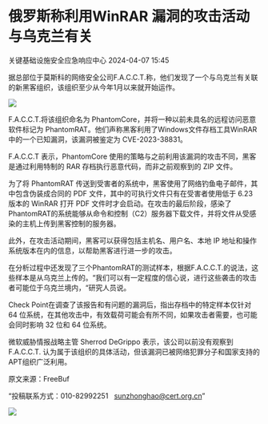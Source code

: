 #  俄罗斯称利用WinRAR 漏洞的攻击活动与乌克兰有关   
 关键基础设施安全应急响应中心   2024-04-07 15:45  
  
据总部位于莫斯科的网络安全公司F.A.C.C.T.称，他们发现了一个与乌克兰有关联的新黑客组织，该组织至少从今年1月以来就开始运作。  
  
![](https://mmbiz.qpic.cn/mmbiz_jpg/qq5rfBadR3icUdw0lzgKU0oiatITB0iaxxPbjou7FJiabXLlyhhX74WoJxAXzSVVJPcg0ia3NPW7UWNgOSaKHiaben2w/640?wx_fmt=jpeg&from=appmsg&wxfrom=13&tp=wxpic "")  
  
F.A.C.C.T.将该组织命名为 PhantomCore，并将一种以前未具名的远程访问恶意软件标记为 PhantomRAT。他们声称黑客利用了Windows文件存档工具WinRAR中的一个已知漏洞，该漏洞被鉴定为 CVE-2023-38831。  
  
F.A.C.C.T 表示，PhantomCore 使用的策略与之前利用该漏洞的攻击不同，黑客是通过利用特制的 RAR 存档执行恶意代码，而非之前观察到的 ZIP 文件。  
  
为了将 PhantomRAT 传送到受害者的系统中，黑客使用了网络钓鱼电子邮件，其中包含伪装成合同的 PDF 文件，其中的可执行文件只有在受害者使用低于 6.23 版本的 WinRAR 打开 PDF 文件时才会启动。在攻击的最后阶段，感染了PhantomRAT的系统能够从命令和控制（C2）服务器下载文件，并将文件从受感染的主机上传到黑客控制的服务器。  
  
此外，在攻击活动期间，黑客可以获得包括主机名、用户名、本地 IP 地址和操作系统版本在内的信息，以帮助黑客进行进一步的攻击。  
  
在分析过程中还发现了三个PhantomRAT的测试样本，根据F.A.C.C.T.的说法，这些样本是从乌克兰上传的。“我们可以有一定程度的信心说，进行这些袭击的攻击者可能位于乌克兰境内，“研究人员说。  
  
Check Point在调查了该报告和有问题的漏洞后，指出存档中的特定样本仅针对 64 位系统，在其他攻击中，有效载荷可能会有所不同，如果攻击者需要，也可能会同时影响 32 位和 64 位系统。  
  
微软威胁情报战略主管 Sherrod DeGrippo 表示，该公司以前没有观察到 F.A.C.C.T. 认为属于该组织的具体活动，但该漏洞已被网络犯罪分子和国家支持的APT组织广泛利用。  
  
  
  
原文来源：FreeBuf  
  
“投稿联系方式：010-82992251   sunzhonghao@cert.org.cn”  
  
![](https://mmbiz.qpic.cn/sz_mmbiz_jpg/iaz5iaQYxGogvC8qicuLNlkT5ibJnwu1leQiabRVqFk4Sb3q1fqrDhicLBNAqVY4REuTetY1zBYuUdic0nVhZR4FHpAfg/640?wx_fmt=other&wxfrom=5&wx_lazy=1&wx_co=1&tp=webp "")  
  
